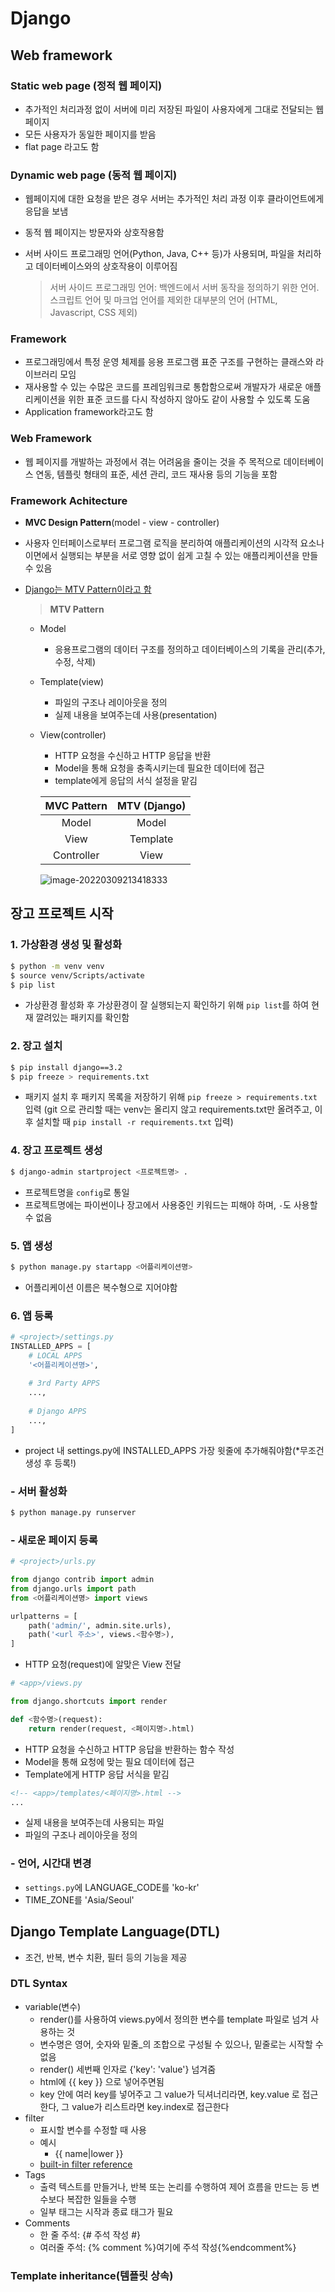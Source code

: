 # Django

## Web framework

### Static web page (정적 웹 페이지)

- 추가적인 처리과정 없이 서버에 미리 저장된 파일이 사용자에게 그대로 전달되는 웹 페이지
- 모든 사용자가 동일한 페이지를 받음
- flat page 라고도 함

### Dynamic web page (동적  웹 페이지)

- 웹페이지에 대한 요청을 받은 경우 서버는 추가적인 처리 과정 이후 클라이언트에게 응답을 보냄

- 동적 웹 페이지는 방문자와 상호작용함

- 서버 사이드 프로그래밍 언어(Python, Java, C++ 등)가 사용되며, 파일을 처리하고 데이터베이스와의 상호작용이 이루어짐

  > 서버 사이드 프로그래밍 언어: 백엔드에서 서버 동작을 정의하기 위한 언어. 스크립트 언어 및 마크업 언어를 제외한 대부분의 언어 (HTML, Javascript, CSS 제외)

### Framework

- 프로그래밍에서 특정 운영 체제를 응용 프로그램 표준 구조를 구현하는  클래스와 라이브러리 모임
- 재사용할 수 있는 수많은 코드를 프레임워크로 통합함으로써 개발자가 새로운 애플리케이션을 위한 표준 코드를 다시 작성하지 않아도 같이 사용할 수 있도록 도움
- Application framework라고도 함

### Web Framework

- 웹 페이지를 개발하는 과정에서 겪는 어려움을 줄이는 것을 주 목적으로 데이터베이스 연동, 템플릿 형태의 표준, 세션 관리, 코드 재사용 등의 기능을 포함

### Framework Achitecture

- **MVC Design Pattern**(model - view - controller)

- 사용자 인터페이스로부터 프로그램 로직을 분리하여 애플리케이션의 시각적 요소나 이면에서 실행되는 부분을 서로 영향 없이 쉽게 고칠 수 있는 애플리케이션을 만들 수 있음

- <u>Django는 MTV Pattern이라고 함</u>

  > **MTV Pattern**

  - Model
    - 응용프로그램의 데이터 구조를 정의하고 데이터베이스의 기록을 관리(추가, 수정, 삭제)

  - Template(view)
    - 파일의 구조나 레이아웃을 정의
    - 실제 내용을 보여주는데 사용(presentation)

  - View(controller)
    - HTTP 요청을 수신하고 HTTP 응답을 반환
    - Model을 통해 요청을 충족시키는데 필요한 데이터에 접근
    - template에게 응답의 서식 설정을 맡김

    | MVC Pattern | MTV (Django) |
    | :---------: | :----------: |
    |    Model    |    Model     |
    |    View     |   Template   |
    | Controller  |     View     |

    

    ![image-20220309213418333](Django01.assets/image-20220309213418333.png)




## 장고 프로젝트 시작

### 1. 가상환경 생성 및 활성화
```bash
$ python -m venv venv 
$ source venv/Scripts/activate
$ pip list
```

- 가상환경 활성화 후 가상환경이 잘 실행되는지 확인하기 위해 `pip list`를 하여 현재 깔려있는 패키지를 확인함

### 2. 장고 설치

```bash
$ pip install django==3.2
$ pip freeze > requirements.txt
```

- 패키지 설치 후 패키지 목록을 저장하기 위해 `pip freeze > requirements.txt` 입력
  (git 으로 관리할 때는 venv는 올리지 않고 requirements.txt만 올려주고, 이후 설치할 때 `pip install -r requirements.txt` 입력)

### 4. 장고 프로젝트 생성

```bash
$ django-admin startproject <프로젝트명> .
```

- 프로젝트명을 `config`로 통일
- 프로젝트명에는 파이썬이나 장고에서 사용중인 키워드는 피해야 하며, `-`도 사용할 수 없음

### 5. 앱 생성

```bash
$ python manage.py startapp <어플리케이션명>
```

- 어플리케이션 이름은 복수형으로 지어야함

### 6. 앱 등록

```python
# <project>/settings.py
INSTALLED_APPS = [
  	# LOCAL APPS
  	'<어플리케이션명>',
  
    # 3rd Party APPS
  	...,
  
    # Django APPS
    ...,
]	
```

- project 내 settings.py에 INSTALLED_APPS 가장 윗줄에 추가해줘야함(*무조건 생성 후 등록!)

### - 서버 활성화

```bash
$ python manage.py runserver
```

### - 새로운 페이지 등록

```python
# <project>/urls.py

from django contrib import admin
from django.urls import path
from <어플리케이션명> import views

urlpatterns = [
    path('admin/', admin.site.urls),
    path('<url 주소>', views.<함수명>),
]
```

- HTTP 요청(request)에 알맞은 View 전달

```python
# <app>/views.py

from django.shortcuts import render

def <함수명>(request):
    return render(request, <페이지명>.html)
```

- HTTP 요청을 수신하고 HTTP 응답을 반환하는 함수 작성
- Model을 통해 요청에 맞는 필요 데이터에 접근
- Template에게 HTTP 응답 서식을 맡김

```html
<!-- <app>/templates/<페이지명>.html -->
...
```

- 실제 내용을 보여주는데 사용되는 파일
- 파일의 구조나 레이아웃을 정의

### - 언어, 시간대 변경

- `settings.py`에 LANGUAGE_CODE를 'ko-kr'
- TIME_ZONE를 'Asia/Seoul'



## Django Template Language(DTL)

- 조건, 반복, 변수 치환, 필터 등의 기능을 제공

### DTL Syntax

- variable(변수)
  - render()를 사용하여 views.py에서 정의한 변수를 template 파일로 넘겨 사용하는 것
  - 변수명은 영어, 숫자와 밑줄_의 조합으로 구성될 수 있으나, 밑줄로는 시작할 수 없음
  - render() 세번째 인자로 {'key': 'value'} 넘겨줌
  - html에 {{ key }} 으로 넣어주면됨
  - key 안에 여러 key를 넣어주고 그 value가 딕셔너리라면, key.value 로 접근한다, 그 value가 리스트라면 key.index로 접근한다
- filter
  - 표시할 변수를 수정할 때 사용
  - 예시
    - {{ name|lower }}
  - [built-in filter reference](https://docs.djangoproject.com/en/4.0/ref/templates/builtins/)
- Tags
  - 출력 텍스트를 만들거나, 반복 또는 논리를 수행하여 제어 흐름을 만드는 등 변수보다 복잡한 일들을 수행
  - 일부 태그는 시작과 종료 태그가 필요
- Comments
  - 한 줄 주석: {# 주석 작성 #}
  - 여러줄 주석: {% comment %}여기에 주석 작성{%endcomment%}

### Template inheritance(템플릿 상속)


